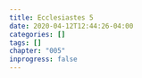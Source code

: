 ```yaml
---
title: Ecclesiastes 5
date: 2020-04-12T12:44:26-04:00
categories: []
tags: []
chapter: "005"
inprogress: false
---
```


